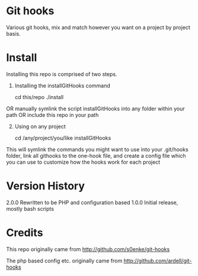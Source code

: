 Git hooks
=========

Various git hooks, mix and match however you want on a project by project basis.

# Install

Installing this repo is comprised of two steps.

1) Installing the installGitHooks command

	cd this/repo
	./install

OR manually symlink the script installGitHooks into any folder within your path
OR include this repo in your path

2) Using on any project

	cd /any/project/you/like
	installGitHooks

This will symlink the commands you might want to use into your .git/hooks folder, link all githooks to the one-hook file, and create a config file which you can use to customize how the hooks work
for each project

# Version History


2.0.0	Rewritten to be PHP and configuration based
1.0.0	Initial release, mostly bash scripts

# Credits

This repo originally came from http://github.com/s0enke/git-hooks

The php based config etc. originally came from http://github.com/ardell/git-hooks
